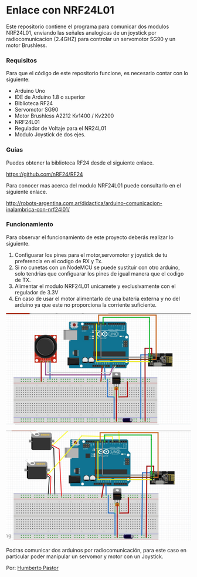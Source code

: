 # Enlace con NRF24L01
Este repositorio contiene el programa para comunicar dos modulos NRF24L01, enviando las señales analogicas de un joystick por radiocomunicacion (2.4GHZ) para controlar un servomotor SG90 y un motor Brushless.


### Requisitos
Para que el código de este repositorio funcione, es necesario contar con lo siguiente:

- Arduino Uno
- IDE de Arduino 1.8 o superior
- Biblioteca RF24
- Servomotor SG90
- Motor Brushless A2212 Kv1400 / Kv2200
- NRF24L01
- Regulador de Voltaje para el NR24L01
- Modulo Joystick de dos ejes.

### Guías

Puedes obtener la biblioteca RF24 desde el siguiente enlace.

https://github.com/nRF24/RF24

Para conocer mas acerca del modulo NRF24L01 puede consultarlo en el siguiente enlace.

http://robots-argentina.com.ar/didactica/arduino-comunicacion-inalambrica-con-nrf24l01/


### Funcionamiento

Para observar el funcionamiento de este proyecto deberás realizar lo siguiente.

1. Configuarar los pines para el motor,servomotor y joystick de tu preferencia en el codigo de RX y Tx.
2. Si no cunetas con un NodeMCU se puede sustituir con otro arduino, solo tendrias que configuarar los pines de igual manera que el codigo de TX.
3. Alimentar el modulo NRF24L01 unicamete y exclusivamente con el regulador de  3.3V
4. En caso de usar el motor alimentarlo de una bateria externa y no del arduino ya que este no proporciona la corriente suficiente.

![](https://github.com/humberto9003/BarcoNRF24l01/blob/master/Tx_Barco.jpg)

![](https://github.com/humberto9003/BarcoNRF24l01/blob/master/Rx_Barco.jpg)


Podras comunicar dos arduinos por radiocomunicación, para este caso en particular poder manipular un servomor y motor con un Joystick. 

Por: [Humberto Pastor](https://https://github.com/humberto9003)
